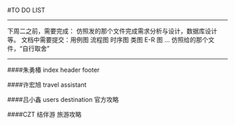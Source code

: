 #TO DO LIST

---
下周二之前，需要完成：
仿照发的那个文件完成需求分析与设计，数据库设计等。
文档中需要提交：用例图 流程图 时序图  类图 E-R 图 ... 仿照给的那个文件，“自行取舍”

---

####朱勇椿
index
header
footer

####许宏旭
travel assistant

####吕小鑫
users
destination 官方攻略

####CZT
结伴游
旅游攻略
